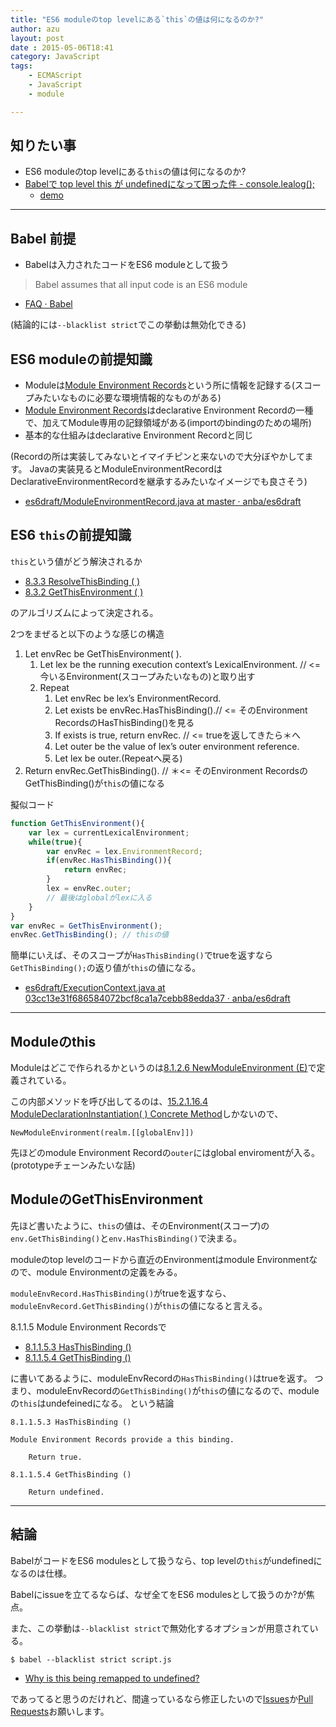 ```yaml
---
title: "ES6 moduleのtop levelにある`this`の値は何になるのか?"
author: azu
layout: post
date : 2015-05-06T18:41
category: JavaScript
tags:
    - ECMAScript
    - JavaScript
    - module

---
```


## 知りたい事

- ES6 moduleのtop levelにある`this`の値は何になるのか?
- [Babelで top level this が undefinedになって困った件 - console.lealog();](http://lealog.hateblo.jp/entry/2015/04/27/203147 "Babelで top level this が undefinedになって困った件 - console.lealog();")
     - [demo](https://babeljs.io/repl/#?experimental=true&evaluate=true&loose=false&spec=false&playground=false&code=var%20that%20%3D%20this%3B)

 
----

## Babel 前提

- Babelは入力されたコードをES6 moduleとして扱う

> Babel assumes that all input code is an ES6 module

- [FAQ · Babel](https://babeljs.io/docs/faq/#why-is-this-being-remapped-to-undefined- "FAQ · Babel")

(結論的には`--blacklist strict`でこの挙動は無効化できる)

## ES6 moduleの前提知識

- Moduleは[Module Environment Records](http://people.mozilla.org/~jorendorff/es6-draft.html#sec-module-environment-records "Module Environment Records")という所に情報を記録する(スコープみたいなものに必要な環境情報的なものがある)
- [Module Environment Records](http://people.mozilla.org/~jorendorff/es6-draft.html#sec-module-environment-records "Module Environment Records")はdeclarative Environment Recordの一種で、加えてModule専用の記録領域がある(importのbindingのための場所)
- 基本的な仕組みはdeclarative Environment Recordと同じ

(Recordの所は実装してみないとイマイチピンと来ないので大分ぼやかしてます。
Javaの実装見るとModuleEnvironmentRecordはDeclarativeEnvironmentRecordを継承するみたいなイメージでも良さそう)

- [es6draft/ModuleEnvironmentRecord.java at master · anba/es6draft](https://github.com/anba/es6draft/blob/master/src/main/java/com/github/anba/es6draft/runtime/ModuleEnvironmentRecord.java "es6draft/ModuleEnvironmentRecord.java at master · anba/es6draft")

## ES6 `this`の前提知識

`this`という値がどう解決されるか

- [8.3.3 ResolveThisBinding ( )](http://people.mozilla.org/~jorendorff/es6-draft.html#sec-resolvethisbinding "8.3.3 ResolveThisBinding ( )")
- [8.3.2 GetThisEnvironment ( )](http://people.mozilla.org/~jorendorff/es6-draft.html#sec-getthisenvironment "8.3.2 GetThisEnvironment ( )")

のアルゴリズムによって決定される。

2つをまぜると以下のような感じの構造

1. Let envRec be GetThisEnvironment( ).
    1. Let lex be the running execution context’s LexicalEnvironment. // <= 今いるEnvironment(スコープみたいなもの)と取り出す
    2. Repeat
        1. Let envRec be lex’s EnvironmentRecord.
        2. Let exists be envRec.HasThisBinding().// <= そのEnvironment RecordsのHasThisBinding()を見る
        3. If exists is true, return envRec. // <= trueを返してきたら＊へ
        4. Let outer be the value of lex’s outer environment reference.
        5. Let lex be outer.(Repeatへ戻る)
2. Return envRec.GetThisBinding(). // ＊<= そのEnvironment RecordsのGetThisBinding()が`this`の値になる

擬似コード

```js
function GetThisEnvironment(){
    var lex = currentLexicalEnvironment;
    while(true){
	    var envRec = lex.EnvironmentRecord;
	    if(envRec.HasThisBinding()){
	        return envRec;
	    }
	    lex = envRec.outer;
	    // 最後はglobalがlexに入る
    }
}
var envRec = GetThisEnvironment();
envRec.GetThisBinding(); // thisの値
```

簡単にいえば、そのスコープが`HasThisBinding()`でtrueを返すなら`GetThisBinding();`の返り値が`this`の値になる。

- [es6draft/ExecutionContext.java at 03cc13e31f686584072bcf8ca1a7cebb88edda37 · anba/es6draft](https://github.com/anba/es6draft/blob/03cc13e31f686584072bcf8ca1a7cebb88edda37/src/main/java/com/github/anba/es6draft/runtime/ExecutionContext.java#L491 "es6draft/ExecutionContext.java at 03cc13e31f686584072bcf8ca1a7cebb88edda37 · anba/es6draft")

----

## Moduleのthis

Moduleはどこで作られるかというのは[8.1.2.6 NewModuleEnvironment (E)](http://people.mozilla.org/~jorendorff/es6-draft.html#sec-newmoduleenvironment "8.1.2.6 NewModuleEnvironment (E)")で定義されている。

この内部メソッドを呼び出してるのは、[15.2.1.16.4 ModuleDeclarationInstantiation( ) Concrete Method](http://people.mozilla.org/~jorendorff/es6-draft.html#sec-moduledeclarationinstantiation "15.2.1.16.4 ModuleDeclarationInstantiation( ) Concrete Method")しかないので、

```
NewModuleEnvironment(realm.[[globalEnv]])
```


先ほどのmodule Environment Recordの`outer`にはglobal enviromentが入る。(prototypeチェーンみたいな話)

## ModuleのGetThisEnvironment

先ほど書いたように、`this`の値は、そのEnvironment(スコープ)の`env.GetThisBinding()`と`env.HasThisBinding()`で決まる。

moduleのtop levelのコードから直近のEnvironmentはmodule Environmentなので、module Environmentの定義をみる。

`moduleEnvRecord.HasThisBinding()`がtrueを返すなら、`moduleEnvRecord.GetThisBinding()`が`this`の値になると言える。

8.1.1.5 Module Environment Recordsで

- [8.1.1.5.3 HasThisBinding ()](http://people.mozilla.org/~jorendorff/es6-draft.html#sec-module-environment-records-hasthisbinding "8.1.1.5.3 HasThisBinding ()")
- [8.1.1.5.4 GetThisBinding ()](http://people.mozilla.org/~jorendorff/es6-draft.html#sec-module-environment-records-getthisbinding "8.1.1.5.4 GetThisBinding ()")

に書いてあるように、moduleEnvRecordの`HasThisBinding()`はtrueを返す。
つまり、moduleEnvRecordの`GetThisBinding()`が`this`の値になるので、moduleの`this`はundefeinedになる。
という結論

	8.1.1.5.3 HasThisBinding ()

	Module Environment Records provide a this binding.

	    Return true.

	8.1.1.5.4 GetThisBinding ()

	    Return undefined.


----

## 結論

BabelがコードをES6 modulesとして扱うなら、top levelの`this`がundefinedになるのは仕様。

Babelにissueを立てるならば、なぜ全てをES6 modulesとして扱うのか?が焦点。

また、この挙動は`--blacklist strict`で無効化するオプションが用意されている。

```
$ babel --blacklist strict script.js
```

- [Why is this being remapped to undefined?](https://babeljs.io/docs/faq/#why-is-this-being-remapped-to-undefined- "Why is this being remapped to undefined?")

であってると思うのだけれど、間違っているなら修正したいので[Issues](https://github.com/efcl/efcl.github.io/issues "Issues · efcl/efcl.github.io")か[Pull Requests](https://github.com/efcl/efcl.github.io/pulls "Pull Requests · efcl/efcl.github.io")お願いします。